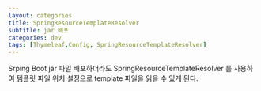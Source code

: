 ```yaml
---
layout: categories
title: SpringResourceTemplateResolver
subtitle: jar 배포
categories: dev
tags: [Thymeleaf,Config, SpringResourceTemplateResolver]
---
```



Srping Boot jar 파일 배포하더라도 SpringResourceTemplateResolver 를 사용하여 템플릿 파일 위치 설정으로 template 파일을 읽을 수 있게 된다.
